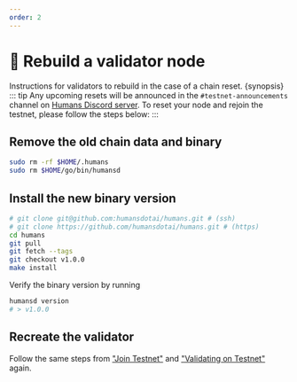 ```yaml
---
order: 2
---
```


# 🤖 Rebuild a validator node

Instructions for validators to rebuild in the case of a chain reset. {synopsis}
::: tip
Any upcoming resets will be announced in the `#testnet-announcements` channel on [Humans Discord server](https://discord.com/channels/999302051538411671/1039540079594582026). 
To reset your node and rejoin the testnet, please follow the steps below:
:::
## Remove the old chain data and binary

```bash
sudo rm -rf $HOME/.humans
sudo rm $HOME/go/bin/humansd
```

## Install the new binary version

```bash
# git clone git@github.com:humansdotai/humans.git # (ssh)
# git clone https://github.com/humansdotai/humans.git # (https)
cd humans
git pull
git fetch --tags
git checkout v1.0.0
make install
```

Verify the binary version by running

```bash
humansd version
# > v1.0.0
```

## Recreate the validator

Follow the same steps from ["Join Testnet"](/run-nodes/testnet/joining-testnet.html) and ["Validating on Testnet"](/run-nodes/validators/validating-on-testnet.html) again.
